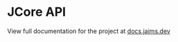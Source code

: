 # JCore API

View full documentation for the project at [docs.jaims.dev](https://docs.jaims.dev/p/jcore)